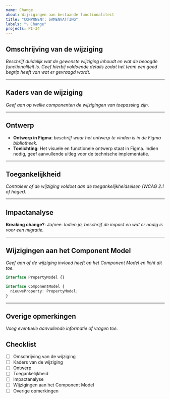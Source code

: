 ```yaml
---
name: Change
about: Wijzigingen aan bestaande functionaliteit
title: "COMPONENT: SAMENVATTING"
labels: "⤵️ Change"
projects: PI-34
---
```


## Omschrijving van de wijziging

_Beschrijf duidelijk wat de gewenste wijziging inhoudt en wat de beoogde functionaliteit is. Geef hierbij voldoende details zodat het team een goed begrip heeft van wat er gevraagd wordt._

---

## Kaders van de wijziging

_Geef aan op welke componenten de wijzigingen van toepassing zijn._

---

## Ontwerp

- **Ontwerp in Figma**: _beschrijf waar het ontwerp te vinden is in de Figma bibliotheek._
- **Toelichting**: Het visuele en functionele ontwerp staat in Figma. Indien nodig, geef aanvullende uitleg voor de technische implementatie.

---

## Toegankelijkheid

_Controleer of de wijziging voldoet aan de toegankelijkheidseisen (WCAG 2.1 of hoger)._

---

## Impactanalyse

**Breaking change?**: Ja/nee. _Indien ja, beschrijf de impact en wat er nodig is voor een migratie._

---

## Wijzigingen aan het Component Model

_Geef aan of de wijziging invloed heeft op het Component Model en licht dit toe._

```ts
interface PropertyModel {}

interface ComponentModel {
  nieuweProperty: PropertyModel;
}
```

---

## Overige opmerkingen

_Voeg eventuele aanvullende informatie of vragen toe._

## Checklist

- [ ] Omschrijving van de wijziging
- [ ] Kaders van de wijziging
- [ ] Ontwerp
- [ ] Toegankelijkheid
- [ ] Impactanalyse
- [ ] Wijzigingen aan het Component Model
- [ ] Overige opmerkingen
